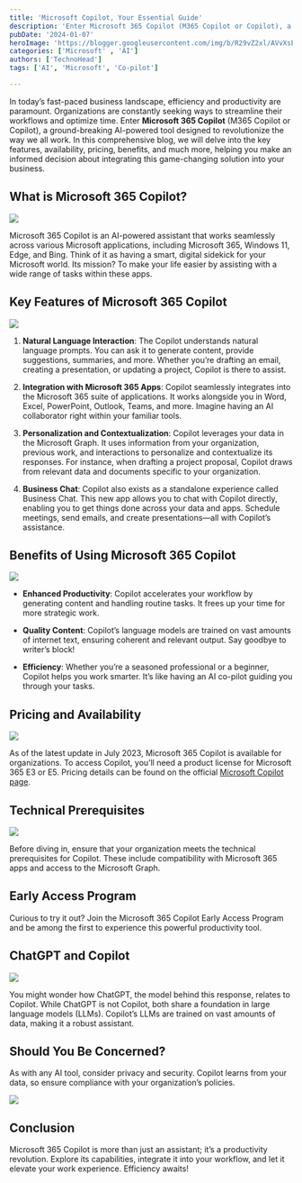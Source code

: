 ```yaml
---
title: 'Microsoft Copilot, Your Essential Guide'
description: 'Enter Microsoft 365 Copilot (M365 Copilot or Copilot), a ground-breaking AI-powered tool designed to revolutionize the way we all work.'
pubDate: '2024-01-07'
heroImage: 'https://blogger.googleusercontent.com/img/b/R29vZ2xl/AVvXsEh2LImW-RNGeFd7a1WYGadpUNcTqJdOzM1bDAvqNBXzZ8ZywrdD4h0mtskZH7O-Z2xpJguJTqF9-z64sNAYOl5tlBnK7h4ovL5PzWO4N5p-V61K1EgoiFSUarBXhykomKRLwfM2nu0rV9Y1R_7nLmC_BfIVrrZc7xy4OnLhB6fzz0SnTthjoNSCVmFP9DI/w640-h360/Press-Image_FINAL_16x9-4.jpg'
categories: ['Microsoft' , 'AI']
authors: ['TechnoHead']
tags: ['AI', 'Microsoft', 'Co-pilot']

---
```


In today’s fast-paced business landscape, efficiency and productivity are paramount. Organizations are constantly seeking ways to streamline their workflows and optimize time. Enter **Microsoft 365 Copilot** (M365 Copilot or Copilot), a ground-breaking AI-powered tool designed to revolutionize the way we all work. In this comprehensive blog, we will delve into the key features, availability, pricing, benefits, and much more, helping you make an informed decision about integrating this game-changing solution into your business.

What is Microsoft 365 Copilot?
------------------------------

  

[![](https://blogger.googleusercontent.com/img/b/R29vZ2xl/AVvXsEgOQPlz9gcK16cMucPvTodhJq0lWFL99JuWdArPqGMZMTtaHc7588tLGK_LxYlN-QUIxnF_qXofDahyphenhyphenYAITkXzRoJnfvrnxbarqqgWkg5IcHwYChHZUSsKi5e_erEeKJTmizqcH4uxXKgiNSYmpgiIjk__0PzdbKfXospKxBU4BImil5b2nrjpo3J0LkHs/w640-h370/phan-mem-microsoft-office-365.jpeg)](https://blogger.googleusercontent.com/img/b/R29vZ2xl/AVvXsEgOQPlz9gcK16cMucPvTodhJq0lWFL99JuWdArPqGMZMTtaHc7588tLGK_LxYlN-QUIxnF_qXofDahyphenhyphenYAITkXzRoJnfvrnxbarqqgWkg5IcHwYChHZUSsKi5e_erEeKJTmizqcH4uxXKgiNSYmpgiIjk__0PzdbKfXospKxBU4BImil5b2nrjpo3J0LkHs/s1350/phan-mem-microsoft-office-365.jpeg)

  

  

Microsoft 365 Copilot is an AI-powered assistant that works seamlessly across various Microsoft applications, including Microsoft 365, Windows 11, Edge, and Bing. Think of it as having a smart, digital sidekick for your Microsoft world. Its mission? To make your life easier by assisting with a wide range of tasks within these apps.

Key Features of Microsoft 365 Copilot
-------------------------------------

  

[![](https://blogger.googleusercontent.com/img/b/R29vZ2xl/AVvXsEgJ6qZlfomkgDO20V_BEODQ1xIB-otbUfjTJtbp7SKPGvyYSwknA_lS0PFDTjAB8TeatHS1niGRO4fgxG6pPsz9cH7x3ll3dTk4uBnV7u1S9rvGrIXps5ogUoyvd04Ti6ozDdLlPhELGFNDBoCfHvppBaBnUEO8znc2Ckhichdq8NH6nmVXrImKa0Uy0lI/w640-h284/copilot-banner.jpg)](https://blogger.googleusercontent.com/img/b/R29vZ2xl/AVvXsEgJ6qZlfomkgDO20V_BEODQ1xIB-otbUfjTJtbp7SKPGvyYSwknA_lS0PFDTjAB8TeatHS1niGRO4fgxG6pPsz9cH7x3ll3dTk4uBnV7u1S9rvGrIXps5ogUoyvd04Ti6ozDdLlPhELGFNDBoCfHvppBaBnUEO8znc2Ckhichdq8NH6nmVXrImKa0Uy0lI/s1920/copilot-banner.jpg)

  

  

1.  **Natural Language Interaction**: The Copilot understands natural language prompts. You can ask it to generate content, provide suggestions, summaries, and more. Whether you’re drafting an email, creating a presentation, or updating a project, Copilot is there to assist.
    
2.  **Integration with Microsoft 365 Apps**: Copilot seamlessly integrates into the Microsoft 365 suite of applications. It works alongside you in Word, Excel, PowerPoint, Outlook, Teams, and more. Imagine having an AI collaborator right within your familiar tools.
    
3.  **Personalization and Contextualization**: Copilot leverages your data in the Microsoft Graph. It uses information from your organization, previous work, and interactions to personalize and contextualize its responses. For instance, when drafting a project proposal, Copilot draws from relevant data and documents specific to your organization.
    
4.  **Business Chat**: Copilot also exists as a standalone experience called Business Chat. This new app allows you to chat with Copilot directly, enabling you to get things done across your data and apps. Schedule meetings, send emails, and create presentations—all with Copilot’s assistance.
    

Benefits of Using Microsoft 365 Copilot
---------------------------------------

  

[![](https://blogger.googleusercontent.com/img/b/R29vZ2xl/AVvXsEgGD-RTj40uUFDwtL__mqtT30O7-9ia9I9ah9WgrvqZxpII5sZMuoZk_Nr5o5vvCNz3sMbYnyNDr7suPjs5HuUH9I_mobVm2YsDR_T6iuxHCJ0xMTxozZLxuMuvACBycxz1ILf4CiNrXkUQmEfCNqxGBuMg_rJud4Ftig08lGbnledpBALZ_Oae9oVJBzU/w640-h356/1685112175309.png)](https://blogger.googleusercontent.com/img/b/R29vZ2xl/AVvXsEgGD-RTj40uUFDwtL__mqtT30O7-9ia9I9ah9WgrvqZxpII5sZMuoZk_Nr5o5vvCNz3sMbYnyNDr7suPjs5HuUH9I_mobVm2YsDR_T6iuxHCJ0xMTxozZLxuMuvACBycxz1ILf4CiNrXkUQmEfCNqxGBuMg_rJud4Ftig08lGbnledpBALZ_Oae9oVJBzU/s1596/1685112175309.png)

  

  

*   **Enhanced Productivity**: Copilot accelerates your workflow by generating content and handling routine tasks. It frees up your time for more strategic work.
    
*   **Quality Content**: Copilot’s language models are trained on vast amounts of internet text, ensuring coherent and relevant output. Say goodbye to writer’s block!
    
*   **Efficiency**: Whether you’re a seasoned professional or a beginner, Copilot helps you work smarter. It’s like having an AI co-pilot guiding you through your tasks.
    

Pricing and Availability
------------------------

[![](https://blogger.googleusercontent.com/img/b/R29vZ2xl/AVvXsEgMJ9G1JJhZmOr88n-8G_FSiRWkS8kteQ_AYiEgmm3ELIHSwhkl9ISzT63zD5nD36KA0lxLkjVpgcUMEjzPpEC4Ny7_izoSYgCirhFcaXuK5hiC4sgWgp_gj2S3-adBfkmMGH5OnFxovbHUIyFJUHu6CLsT4m_3HV-upX3ujZi56MlcBKuQbw1Cd-gMuDc/w640-h360/maxresdefault%20(1).jpg)](https://blogger.googleusercontent.com/img/b/R29vZ2xl/AVvXsEgMJ9G1JJhZmOr88n-8G_FSiRWkS8kteQ_AYiEgmm3ELIHSwhkl9ISzT63zD5nD36KA0lxLkjVpgcUMEjzPpEC4Ny7_izoSYgCirhFcaXuK5hiC4sgWgp_gj2S3-adBfkmMGH5OnFxovbHUIyFJUHu6CLsT4m_3HV-upX3ujZi56MlcBKuQbw1Cd-gMuDc/s1280/maxresdefault%20(1).jpg)

  

  

As of the latest update in July 2023, Microsoft 365 Copilot is available for organizations. To access Copilot, you’ll need a product license for Microsoft 365 E3 or E5. Pricing details can be found on the official [Microsoft Copilot page](https://www.microsoft.com/en-us/microsoft-365/enterprise/copilot-for-microsoft-365).

Technical Prerequisites
-----------------------

[![](https://blogger.googleusercontent.com/img/b/R29vZ2xl/AVvXsEh7uGM5GwFDNmuQj7_si_uWRr2bV1lJLMU0vqSSveDfF690yisUGGN5rzI-_zYZy2EKPUZW3Hq5XNZ5xC1XiyKp3Oc4KZiIQLFhLbeg6ska3TQSBfreh6paNtQEYS07imLKtWrWslPM6IIRdcK7XFoVkuy7wYQlxbi-BBfzh2Gt1XhyaRiRtjqjtnxHRVU/w640-h360/1680136261879.jpg)](https://blogger.googleusercontent.com/img/b/R29vZ2xl/AVvXsEh7uGM5GwFDNmuQj7_si_uWRr2bV1lJLMU0vqSSveDfF690yisUGGN5rzI-_zYZy2EKPUZW3Hq5XNZ5xC1XiyKp3Oc4KZiIQLFhLbeg6ska3TQSBfreh6paNtQEYS07imLKtWrWslPM6IIRdcK7XFoVkuy7wYQlxbi-BBfzh2Gt1XhyaRiRtjqjtnxHRVU/s1200/1680136261879.jpg)

  

  

Before diving in, ensure that your organization meets the technical prerequisites for Copilot. These include compatibility with Microsoft 365 apps and access to the Microsoft Graph.

Early Access Program
--------------------

Curious to try it out? Join the Microsoft 365 Copilot Early Access Program and be among the first to experience this powerful productivity tool.

ChatGPT and Copilot
-------------------

[![](https://blogger.googleusercontent.com/img/b/R29vZ2xl/AVvXsEg3YHO_jok3XT2XUo-Wp42JUoYSV1ybv0yVhbupzmAeGjkxqEaBmt5O2Hb4lKM2tWB-O5MREzqqQzy5YocbzqhEhldvTd23fCKE65eAZ8J9Yo86Ykpnybkti2xdPE5BzkB_OXvt_1u646WQET8mqC5vwYQu5zqA4UGmrvaiXwzW8myeOBj0L-OdnGnY8i0/w640-h320/ChatGPT-vs-Microsoft-Copilot-The-Major-Differences.jpg)](https://blogger.googleusercontent.com/img/b/R29vZ2xl/AVvXsEg3YHO_jok3XT2XUo-Wp42JUoYSV1ybv0yVhbupzmAeGjkxqEaBmt5O2Hb4lKM2tWB-O5MREzqqQzy5YocbzqhEhldvTd23fCKE65eAZ8J9Yo86Ykpnybkti2xdPE5BzkB_OXvt_1u646WQET8mqC5vwYQu5zqA4UGmrvaiXwzW8myeOBj0L-OdnGnY8i0/s850/ChatGPT-vs-Microsoft-Copilot-The-Major-Differences.jpg)

  

  

You might wonder how ChatGPT, the model behind this response, relates to Copilot. While ChatGPT is not Copilot, both share a foundation in large language models (LLMs). Copilot’s LLMs are trained on vast amounts of data, making it a robust assistant.

Should You Be Concerned?
------------------------

As with any AI tool, consider privacy and security. Copilot learns from your data, so ensure compliance with your organization’s policies.

[![](https://blogger.googleusercontent.com/img/b/R29vZ2xl/AVvXsEhQK0CjsBqraAPFobuRhuvzib8svaNkfE_wnBEFX186RvKilwE0QZGppkVnoC1ElkrjptqPXn0N3_njTcbwcFwa5tokK2slXWxmSpn9zhUkba6TUwtytepzI5cKnIIFe0QV0oIOSS6tNs7g2CMOy8L2L7bdER0wyxKgeKJB3absqGXf5dNiG0biDXq-ktg/w640-h480/cropped-4.jpg)](https://blogger.googleusercontent.com/img/b/R29vZ2xl/AVvXsEhQK0CjsBqraAPFobuRhuvzib8svaNkfE_wnBEFX186RvKilwE0QZGppkVnoC1ElkrjptqPXn0N3_njTcbwcFwa5tokK2slXWxmSpn9zhUkba6TUwtytepzI5cKnIIFe0QV0oIOSS6tNs7g2CMOy8L2L7bdER0wyxKgeKJB3absqGXf5dNiG0biDXq-ktg/s1024/cropped-4.jpg)

  

  

Conclusion
----------

Microsoft 365 Copilot is more than just an assistant; it’s a productivity revolution. Explore its capabilities, integrate it into your workflow, and let it elevate your work experience. Efficiency awaits!